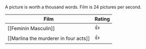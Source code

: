 A picture is worth a thousand words. Film is 24 pictures per second.

|Film                                 | Rating |
|-----------------------|-----|
|[[Feminin Masculin]]| 👍    |
|[[Marlina the murderer in four acts]]| 👍|

